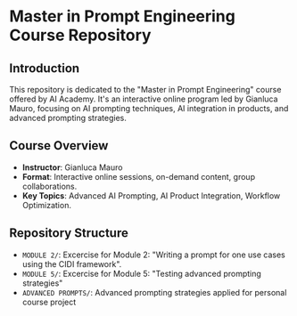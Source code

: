 # Master in Prompt Engineering Course Repository

## Introduction
This repository is dedicated to the "Master in Prompt Engineering" course offered by AI Academy. It's an interactive online program led by Gianluca Mauro, focusing on AI prompting techniques, AI integration in products, and advanced prompting strategies.

## Course Overview
- **Instructor**: Gianluca Mauro
- **Format**: Interactive online sessions, on-demand content, group collaborations.
- **Key Topics**: Advanced AI Prompting, AI Product Integration, Workflow Optimization.

## Repository Structure
- `MODULE 2/`: Excercise for Module 2: "Writing a prompt for one use cases using the CIDI framework".
- `MODULE 5/`: Excercise for Module 5: "Testing advanced prompting strategies"
- `ADVANCED PROMPTS/`: Advanced prompting strategies applied for personal course project


